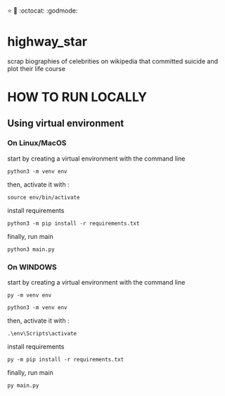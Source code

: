 :star: :guitar: :octocat: :godmode:
# highway_star
scrap biographies of celebrities on wikipedia that committed suicide and plot their life course

# HOW TO RUN LOCALLY 

## Using virtual environment 

### On Linux/MacOS
start by creating a virtual environment with the command line

```python3 -m venv env```

then, activate it with :

```source env/bin/activate```

install requirements

``python3 -m pip install -r requirements.txt``

finally, run main

``python3 main.py``

### On WINDOWS

start by creating a virtual environment with the command line

``py -m venv env``

```python3 -m venv env```

then, activate it with :

```.\env\Scripts\activate```

install requirements

``py -m pip install -r requirements.txt``

finally, run main

``py main.py``